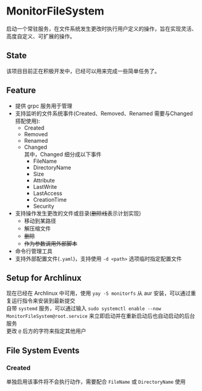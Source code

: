 # MonitorFileSystem

启动一个常驻服务，在文件系统发生更改时执行用户定义的操作，旨在实现灵活、高度自定义、可扩展的操作。

## State

该项目目前正在积极开发中，已经可以用来完成一些简单任务了。

## Feature

+ 提供 grpc 服务用于管理
+ 支持监听的文件系统事件(Created、Removed、Renamed 需要与Changed搭配使用):
  + Created
  + Removed
  + Renamed
  + Changed  
  其中，Changed 细分成以下事件
    + FileName
    + DirectoryName
    + Size
    + Attribute 
    + LastWrite
    + LastAccess
    + CreationTime
    + Security
+ 支持操作发生更改的文件或目录(~~删除线~~表示计划实现)
  + 移动到某路径
  + 解压缩文件
  + ~~删除~~
  + ~~作为参数调用外部脚本~~
+ 命令行管理工具
+ 支持外部配置文件(`.yaml`)，支持使用 `-d <path>` 选项临时指定配置文件

## Setup for Archlinux

现在已经在 Archlinux 中可用，使用 `yay -S monitorfs` 从 aur 安装，可以通过重复运行指令来安装到最新提交  
自带 `systemd` 服务，可以通过输入 `sudo systemctl enable --now MonitorFileSystem@root.service` 来立即启动并在重新启动后也自动启动的后台服务  
更改 `@` 后方的字符来指定其他用户  

## File System Events

### Created

单独启用该事件将不会执行动作，需要配合 `FileName` 或 `DirectoryName` 使用
